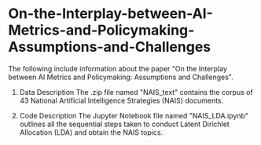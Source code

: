 # On-the-Interplay-between-AI-Metrics-and-Policymaking-Assumptions-and-Challenges

The following include information about the paper "On the Interplay between AI Metrics and Policymaking: Assumptions and Challenges".

1. Data Description
The .zip file named "NAIS_text" contains the corpus of 43 National Artificial Intelligence Strategies (NAIS) documents.

2. Code Description
The Jupyter Notebook file named "NAIS_LDA.ipynb" outlines all the sequential steps taken to conduct Latent Dirichlet Allocation (LDA) and obtain the NAIS topics.
